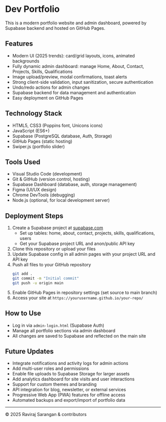 # Dev Portfolio

This is a modern portfolio website and admin dashboard, powered by Supabase backend and hosted on GitHub Pages.

## Features
- Modern UI (2025 trends): card/grid layouts, icons, animated backgrounds
- Fully dynamic admin dashboard: manage Home, About, Contact, Projects, Skills, Qualifications
- Image upload/preview, modal confirmations, toast alerts
- Strong client-side validation, input sanitization, secure authentication
- Undo/redo actions for admin changes
- Supabase backend for data management and authentication
- Easy deployment on GitHub Pages

## Technology Stack
- HTML5, CSS3 (Poppins font, Unicons icons)
- JavaScript (ES6+)
- Supabase (PostgreSQL database, Auth, Storage)
- GitHub Pages (static hosting)
- Swiper.js (portfolio slider)

## Tools Used
- Visual Studio Code (development)
- Git & GitHub (version control, hosting)
- Supabase Dashboard (database, auth, storage management)
- Figma (UI/UX design)
- Chrome DevTools (debugging)
- Node.js (optional, for local development server)

## Deployment Steps
1. Create a Supabase project at [supabase.com](https://supabase.com)
   - Set up tables: home, about, contact, projects, skills, qualifications, users
   - Get your Supabase project URL and anon/public API key
2. Clone this repository or upload your files
3. Update Supabase config in all admin pages with your project URL and API key
4. Push all files to your GitHub repository
   ```sh
   git add .
   git commit -m "Initial commit"
   git push -u origin main
   ```
5. Enable GitHub Pages in repository settings (set source to main branch)
6. Access your site at `https://yourusername.github.io/your-repo/`

## How to Use
- Log in via `admin-login.html` (Supabase Auth)
- Manage all portfolio sections via admin dashboard
- All changes are saved to Supabase and reflected on the main site

## Future Updates
- Integrate notifications and activity logs for admin actions
- Add multi-user roles and permissions
- Enable file uploads to Supabase Storage for larger assets
- Add analytics dashboard for site visits and user interactions
- Support for custom themes and branding
- API integration for blog, newsletter, or external services
- Progressive Web App (PWA) features for offline access
- Automated backups and export/import of portfolio data

---

© 2025 Raviraj Sarangan & contributors
